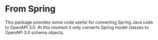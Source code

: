 # From Spring

This package provides some code useful for converting Spring Java code to OpenAPI 3.0. At this moment it only converts Spring model classes to OpenAPI 3.0 schema objects.
